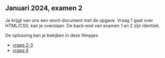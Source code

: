 Januari 2024, examen 2
------------------

Je krijgt van ons een word-document met de opgave. Vraag 1 gaat over HTML/CSS, kan je overslaan. 
De back-end van examen 1 en 2 zijn identiek.

De oplossing kan je bekijken in deze filmpjes:
- [vraag 2-3](https://kuleuven.mediaspace.kaltura.com/media/+Examen+Front-End+Development%2C+Januari+2024%3B+PM%3B+Question+2-3/1_d1u0qy4b)
- [vraag 4](https://kuleuven.mediaspace.kaltura.com/media/Examen+Front-End+Development%2C+Januari+2024%3B+PM%3B+Question+4/1_06pj0e4r)